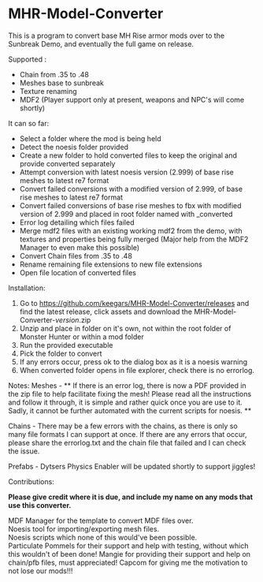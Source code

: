 # MHR-Model-Converter

This is a program to convert base MH Rise armor mods over to the Sunbreak Demo, and eventually the full game on release.

Supported :
* Chain from .35 to .48
* Meshes base to sunbreak
* Texture renaming
* MDF2 (Player support only at present, weapons and NPC's will come shortly)

It can so far:
* Select a folder where the mod is being held
* Detect the noesis folder provided
* Create a new folder to hold converted files to keep the original and provide converted separately 
* Attempt conversion with latest noesis version (2.999) of base rise meshes to latest re7 format
* Convert failed conversions with a modified version of 2.999, of base rise meshes to latest re7 format
* Convert failed conversions of base rise meshes to fbx with modified version of 2.999 and placed in root folder named with _converted
* Error log detailing which files failed 
* Merge mdf2 files with an existing working mdf2 from the demo, with textures and properties being fully merged (Major help from the MDF2 Manager to even make this possible)
* Convert Chain files from .35 to .48
* Rename remaining file extensions to new file extensions
* Open file location of converted files

Installation:
1. Go to https://github.com/keegars/MHR-Model-Converter/releases and find the latest release, click assets and download the MHR-Model-Converter-*version*.zip
2. Unzip and place in folder on it's own, not within the root folder of Monster Hunter or within a mod folder
3. Run the provided executable
4. Pick the folder to convert
5. If any errors occur, press ok to the dialog box as it is a noesis warning
6. When converted folder opens in file explorer, check there is no errorlog.

Notes:
Meshes - 
** If there is an error log, there is now a PDF provided in the zip file to help facilitate fixing the mesh! Please read all the instructions and follow it through, it is simple and rather quick once you are use to it. Sadly, it cannot be further automated with the current scripts for noesis. **


Chains - 
There may be a few errors with the chains, as there is only so many file formats I can support at once. If there are any errors that occur, please share the errorlog.txt and the chain file that failed and I can check the issue.

Prefabs - 
Dytsers Physics Enabler will be updated shortly to support jiggles!

Contributions:  
  
**Please give credit where it is due, and include my name on any mods that use this converter.**  

MDF Manager for the template to convert MDF files over.  
Noesis tool for importing/exporting mesh files.  
Noesis scripts which none of this would've been possible.  
Particulate Pommels for their support and help with testing, without which this wouldn't of been done!
Mangie for providing their support and help on chain/pfb files, must appreciated!
Capcom for giving me the motivation to not lose our mods!!!  
